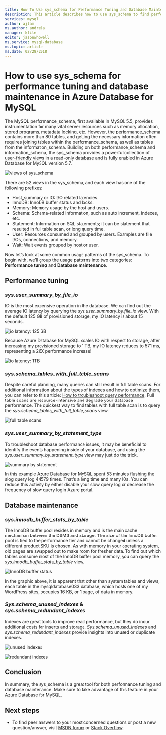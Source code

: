 ```yaml
---
title: How To Use sys_schema for Performance Tuning and Database Maintenance in Azure Database for MySQL
description: This article describes how to use sys_schema to find performance issues and maintain database in Azure Database for MySQL.
services: mysql
author: ajlam
ms.author: andrela
manager: kfile
editor: jasonwhowell
ms.service: mysql-database
ms.topic: article
ms.date: 02/28/2018
---
```


# How to use sys_schema for performance tuning and database maintenance in Azure Database for MySQL

The MySQL performance_schema, first available in MySQL 5.5, provides instrumentation for many vital server resources such as memory allocation, stored programs, metadata locking, etc. However, the performance_schema contains more than 80 tables, and getting the necessary information often requires joining tables within the performance_schema, as well as tables from the information_schema. Building on both performance_schema and information_schema, the sys_schema provides a powerful collection of [user-friendly views](https://dev.mysql.com/doc/refman/5.7/en/sys-schema-views.html) in a read-only database and is fully enabled in Azure Database for MySQL version 5.7.

![views of sys_schema](./media/howto-troubleshoot-sys-schema/sys-schema-views.png)

There are 52 views in the sys_schema, and each view has one of the following prefixes:

- Host_summary or IO: I/O related latencies.
- InnoDB: InnoDB buffer status and locks.
- Memory: Memory usage by the host and users.
- Schema: Schema-related information, such as auto increment, indexes, etc.
- Statement: Information on SQL statements; it can be statement that resulted in full table scan, or long query time.
- User: Resources consumed and grouped by users. Examples are file I/Os, connections, and memory.
- Wait: Wait events grouped by host or user.

Now let’s look at some common usage patterns of the sys_schema. To begin with, we’ll group the usage patterns into two categories: **Performance tuning** and **Database maintenance**.

## Performance tuning

### *sys.user_summary_by_file_io*

IO is the most expensive operation in the database. We can find out the average IO latency by querying the *sys.user_summary_by_file_io* view. With the default 125 GB of provisioned storage, my IO latency is about 15 seconds.

![io latency: 125 GB](./media/howto-troubleshoot-sys-schema/io-latency-125GB.png)

Because Azure Database for MySQL scales IO with respect to storage, after increasing my provisioned storage to 1 TB, my IO latency reduces to 571 ms, representing a 26X performance increase!

![io latency: 1TB](./media/howto-troubleshoot-sys-schema/io-latency-1TB.png)

### *sys.schema_tables_with_full_table_scans*

Despite careful planning, many queries can still result in full table scans. For additional information about the types of indexes and how to optimize them, you can refer to this article: [How to troubleshoot query performance](./howto-troubleshoot-query-performance.md). Full table scans are resource-intensive and degrade your database performance. The quickest way to find tables with full table scan is to query the *sys.schema_tables_with_full_table_scans* view.

![full table scans](./media/howto-troubleshoot-sys-schema/full-table-scans.png)

### *sys.user_summary_by_statement_type*

To troubleshoot database performance issues, it may be beneficial to identify the events happening inside of your database, and using the *sys.user_summary_by_statement_type* view may just do the trick.

![summary by statement](./media/howto-troubleshoot-sys-schema/summary-by-statement.png)

In this example Azure Database for MySQL spent 53 minutes flushing the slog query log 44579 times. That’s a long time and many IOs. You can reduce this activity by either disable your slow query log or decrease the frequency of slow query login Azure portal.

## Database maintenance

### *sys.innodb_buffer_stats_by_table*

The InnoDB buffer pool resides in memory and is the main cache mechanism between the DBMS and storage. The size of the InnoDB buffer pool is tied to the performance tier and cannot be changed unless a different product SKU is chosen. As with memory in your operating system, old pages are swapped out to make room for fresher data. To find out which tables consume most of the InnoDB buffer pool memory, you can query the *sys.innodb_buffer_stats_by_table* view.

![InnoDB buffer status](./media/howto-troubleshoot-sys-schema/innodb-buffer-status.png)

In the graphic above, it is apparent that other than system tables and views, each table in the mysqldatabase033 database, which hosts one of my WordPress sites, occupies 16 KB, or 1 page, of data in memory.

### *Sys.schema_unused_indexes* & *sys.schema_redundant_indexes*

Indexes are great tools to improve read performance, but they do incur additional costs for inserts and storage. *Sys.schema_unused_indexes* and *sys.schema_redundant_indexes* provide insights into unused or duplicate indexes.

![unused indexes](./media/howto-troubleshoot-sys-schema/unused-indexes.png)

![redundant indexes](./media/howto-troubleshoot-sys-schema/redundant-indexes.png)

## Conclusion

In summary, the sys_schema is a great tool for both performance tuning and database maintenance. Make sure to take advantage of this feature in your Azure Database for MySQL. 

## Next steps
- To find peer answers to your most concerned questions or post a new question/answer, visit [MSDN forum](https://social.msdn.microsoft.com/forums/security/en-US/home?forum=AzureDatabaseforMySQL) or [Stack Overflow](https://stackoverflow.com/questions/tagged/azure-database-mysql).
